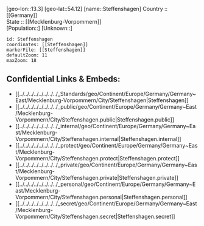 ﻿---
location: [54.12,13.3] 
mapzoom: [7,12] 
mapmarker: city 
type: City
tags:
- geo/City


SpocWebEntityId: 34542
isDeleted: false
confidential: public

---
[geo-lon::13.3] 
[geo-lat::54.12] 
[name::Steffenshagen] 
Country :: [[Germany]]  
State :: [[Mecklenburg-Vorpommern]]  
[Population::] 
[Unknown::] 


```leaflet
id: Steffenshagen
coordinates: [[Steffenshagen]] 
markerFile: [[Steffenshagen]] 
defaultZoom: 11 
maxZoom: 18
```


## Confidential Links & Embeds: 
- [[../../../../../../../../_Standards/geo/Continent/Europe/Germany/Germany~East/Mecklenburg-Vorpommern/City/Steffenshagen|Steffenshagen]] 
- [[../../../../../../../../_public/geo/Continent/Europe/Germany/Germany~East/Mecklenburg-Vorpommern/City/Steffenshagen.public|Steffenshagen.public]] 
- [[../../../../../../../../_internal/geo/Continent/Europe/Germany/Germany~East/Mecklenburg-Vorpommern/City/Steffenshagen.internal|Steffenshagen.internal]] 
- [[../../../../../../../../_protect/geo/Continent/Europe/Germany/Germany~East/Mecklenburg-Vorpommern/City/Steffenshagen.protect|Steffenshagen.protect]] 
- [[../../../../../../../../_private/geo/Continent/Europe/Germany/Germany~East/Mecklenburg-Vorpommern/City/Steffenshagen.private|Steffenshagen.private]] 
- [[../../../../../../../../_personal/geo/Continent/Europe/Germany/Germany~East/Mecklenburg-Vorpommern/City/Steffenshagen.personal|Steffenshagen.personal]] 
- [[../../../../../../../../_secret/geo/Continent/Europe/Germany/Germany~East/Mecklenburg-Vorpommern/City/Steffenshagen.secret|Steffenshagen.secret]] 
